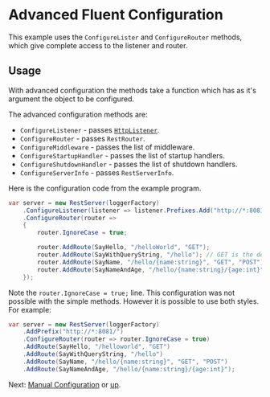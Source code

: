 # Advanced Fluent Configuration

This example uses the `ConfigureLister` and `ConfigureRouter` methods, which
give complete access to the listener and router.

## Usage

With advanced configuration the methods take a function which has as it's
argument the object to be configured.

The advanced configuration methods are:

* `ConfigureListener` - passes [`HttpListener`](https://learn.microsoft.com/en-us/dotnet/api/system.net.httplistener).
* `ConfigureRouter` - passes `RestRouter`.
* `ConfigureMiddleware` - passes the list of middleware.
* `ConfigureStartupHandler` - passes the list of startup handlers.
* `ConfigureShutdownHandler` - passes the list of shutdown handlers.
* `ConfigureServerInfo` - passes `RestServerInfo`.

Here is the configuration code from the example program.

```csharp
var server = new RestServer(loggerFactory)
    .ConfigureListener(listener => listener.Prefixes.Add("http://*:8081/"))
    .ConfigureRouter(router =>
    {
        router.IgnoreCase = true;

        router.AddRoute(SayHello, "/helloWorld", "GET");
        router.AddRoute(SayWithQueryString, "/hello"); // GET is the default.
        router.AddRoute(SayName, "/hello/{name:string}", "GET", "POST");
        router.AddRoute(SayNameAndAge, "/hello/{name:string}/{age:int}");
    });
```

Note the `router.IgnoreCase = true;` line. This configuration was not possible
with the simple methods. However it is possible to use both styles. For example:

```csharp
var server = new RestServer(loggerFactory)
    .AddPrefix("http://*:8081/")
    .ConfigureRouter(router => router.IgnoreCase = true)
    .AddRoute(SayHello, "/helloworld", "GET")
    .AddRoute(SayWithQueryString, "/hello")
    .AddRoute(SayName, "/hello/{name:string}", "GET", "POST")
    .AddRoute(SayNameAndAge, "/hello/{name:string}/{age:int}");
```

Next: [Manual Configuration](../Manual/) or [up](..).
